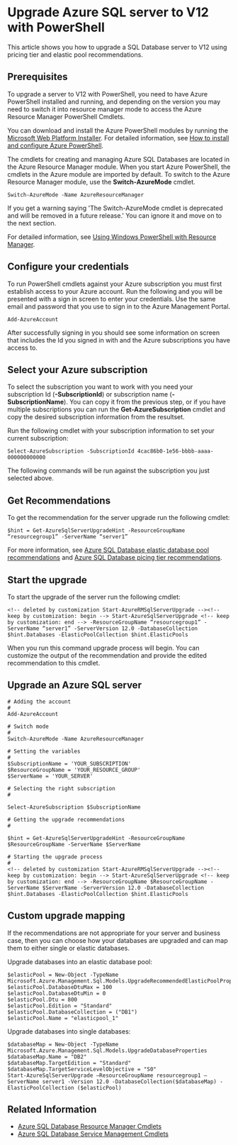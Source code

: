 <properties 
	pageTitle="Upgrade an Azure SQL server to V12 using PowerShell" 
	description="Upgrade an Azure SQL server to V12 using PowerShell." 
	services="sql-database" 
	documentationCenter="" 
	authors="stevestein" 
	manager="jeffreyg" 
	editor=""/>

<tags
	ms.service="sql-database"
	ms.date="10/08/2015"
	wacn.date=""/>

<!-- deleted by customization
# Upgrade to SQL Database V12 using PowerShell


> [AZURE.SELECTOR]
- [Azure Preview Portal](/documentation/articles/sql-database-v12-upgrade)
- [PowerShell](/documentation/articles/sql-database-upgrade-server)


This article shows you how to upgrade to SQL Database V12 using PowerShell. 

During the process of upgrading to SQL Database V12 you must also update any Web and Business databases to a new service tier. The following directions include using pricing tier and elastic pool recommendations to assist with [updating any Web and Business databases](/documentation/articles/sql-database-upgrade-new-service-tiers) on the server. 
-->
<!-- keep by customization: begin -->
# Upgrade Azure SQL server to V12 with PowerShell
 

This article shows you how to upgrade a SQL Database server to V12 using pricing tier and elastic pool recommendations. 

<!-- keep by customization: end -->


## Prerequisites 

To upgrade a server to V12 with PowerShell, you need to have Azure PowerShell installed and running, and  depending on the version you may need to switch it into resource manager mode to access the Azure Resource Manager PowerShell Cmdlets. 

<!-- deleted by customization
> [AZURE.IMPORTANT] Starting with the release of Azure PowerShell 1.0 Preview, the Switch-AzureMode cmdlet is no longer available, and cmdlets that were in the Azure ResourceManger module have been renamed. The examples in this article use the new PowerShell 1.0 Preview naming convention. For detailed information, see [Deprecation of Switch-AzureMode in Azure PowerShell](https://github.com/Azure/azure-powershell/wiki/Deprecation-of-Switch-AzureMode-in-Azure-PowerShell).

To run PowerShell cmdlets, you need to have Azure PowerShell installed and running, and due to the removal of Switch-AzureMode, you should download and install the latest Azure PowerShell by running the [Microsoft Web Platform Installer](http://go.microsoft.com/fwlink/p/?linkid=320376&clcid=0x409). For detailed information, see [How to install and configure Azure PowerShell](/documentation/articles/powershell-install-configure).


## Configure your credentials and select your subscription
-->
<!-- keep by customization: begin -->
You can download and install the Azure PowerShell modules by running the [Microsoft Web Platform Installer](http://go.microsoft.com/fwlink/p/?linkid=320376&clcid=0x409). For detailed information, see [How to install and configure Azure PowerShell](/documentation/articles/powershell-install-configure).

The cmdlets for creating and managing Azure SQL Databases are located in the Azure Resource Manager module. When you start Azure PowerShell, the cmdlets in the Azure module are imported by default. To switch to the Azure Resource Manager module, use the **Switch-AzureMode** cmdlet.

	Switch-AzureMode -Name AzureResourceManager

If you get a warning saying 'The Switch-AzureMode cmdlet is deprecated and will be removed in a future release.' You can ignore it and move on to the next section.

For detailed information, see [Using Windows PowerShell with Resource Manager](/documentation/articles/powershell-azure-resource-manager).



## Configure your credentials
<!-- keep by customization: end -->

To run PowerShell cmdlets against your Azure subscription you must first establish access to your Azure account. Run the following and you will be presented with a sign in screen to enter your credentials. Use the same email and password that you use to sign in to the Azure Management Portal.

	Add-AzureAccount

After successfully signing in you should see some information on screen that includes the Id you signed in with and the Azure subscriptions you have access to.
<!-- keep by customization: begin -->


## Select your Azure subscription
<!-- keep by customization: end -->

To select the subscription you want to work with you need your subscription Id (**-SubscriptionId**) or subscription name (**-SubscriptionName**). You can copy it from the previous step, or if you have multiple subscriptions you can run the **Get-AzureSubscription** cmdlet and copy the desired subscription information from the resultset.

Run the following cmdlet with your subscription information to set your current subscription:

	Select-AzureSubscription -SubscriptionId 4cac86b0-1e56-bbbb-aaaa-000000000000

The following commands will be run against the subscription you just selected above.

## Get Recommendations

To get the recommendation for the server upgrade run the following cmdlet: 

<!-- deleted by customization
    $hint = Get-AzureRMSqlServerUpgradeHint -ResourceGroupName “resourcegroup1” -ServerName “server1” 
-->
<!-- keep by customization: begin -->
    $hint = Get-AzureSqlServerUpgradeHint -ResourceGroupName “resourcegroup1” -ServerName “server1” 
<!-- keep by customization: end -->

For more information, see [Azure SQL Database elastic database pool recommendations](/documentation/articles/sql-database-elastic-pool-portal#elastic-database-pool-pricing-tier-recommendations) and [Azure SQL Database picing tier recommendations](/documentation/articles/sql-database-service-tier-advisor). 



## Start the upgrade

To start the upgrade of the server run the following cmdlet: 

    <!-- deleted by customization Start-AzureRMSqlServerUpgrade --><!-- keep by customization: begin --> Start-AzureSqlServerUpgrade <!-- keep by customization: end --> -ResourceGroupName “resourcegroup1” -ServerName “server1” -ServerVersion 12.0 -DatabaseCollection $hint.Databases -ElasticPoolCollection $hint.ElasticPools


When you run this command upgrade process will begin. You can customize the output of the recommendation and provide the edited recommendation to this cmdlet. 


<!-- deleted by customization
## Upgrade a server
-->
<!-- keep by customization: begin -->
## Upgrade an Azure SQL server
<!-- keep by customization: end -->


    # Adding the account
    #
    Add-AzureAccount
    
<!-- keep by customization: begin -->
    # Switch mode
    #
    Switch-AzureMode -Name AzureResourceManager

<!-- keep by customization: end -->
    # Setting the variables
    #
    $SubscriptionName = 'YOUR_SUBSCRIPTION' 
    $ResourceGroupName = 'YOUR_RESOURCE_GROUP' 
    $ServerName = 'YOUR_SERVER' 
    
    # Selecting the right subscription 
    # 
<!-- deleted by customization
    Select-AzureSubscription -SubscriptionName $SubscriptionName 
-->
<!-- keep by customization: begin -->
    Select-AzureSubscription $SubscriptionName 
<!-- keep by customization: end -->
    
    # Getting the upgrade recommendations 
    #
<!-- deleted by customization
    $hint = Get-AzureRMSqlServerUpgradeHint -ResourceGroupName $ResourceGroupName -ServerName $ServerName 
-->
<!-- keep by customization: begin -->
    $hint = Get-AzureSqlServerUpgradeHint -ResourceGroupName $ResourceGroupName -ServerName $ServerName 
<!-- keep by customization: end -->
    
    # Starting the upgrade process 
    #
    <!-- deleted by customization Start-AzureRMSqlServerUpgrade --><!-- keep by customization: begin --> Start-AzureSqlServerUpgrade <!-- keep by customization: end --> -ResourceGroupName $ResourceGroupName -ServerName $ServerName -ServerVersion 12.0 -DatabaseCollection $hint.Databases -ElasticPoolCollection $hint.ElasticPools


## Custom upgrade mapping

If the recommendations are not appropriate for your server and business case, then you can choose how your databases are upgraded and can map them to either single or elastic databases.

<!-- deleted by customization
ElasticPoolCollection and DatabaseCollection parameters are optional:
    
    # Creating elastic pool mapping
    #
    $elasticPool = New-Object -TypeName Microsoft.Azure.Management.Sql.Models.UpgradeRecommendedElasticPoolProperties 
    $elasticPool.DatabaseDtuMax = 100 
    $elasticPool.DatabaseDtuMin = 0 
    $elasticPool.Dtu = 800 
    $elasticPool.Edition = "Standard" 
    $elasticPool.DatabaseCollection = ("DB1", “DB2”, “DB3”, “DB4”) 
    $elasticPool.Name = "elasticpool_1" 
    $elasticPool.StorageMb = 800 
     
    # Creating single database mapping for 2 databases. DBMain1 mapped to S0 and DBMain2 mapped to S2
    #
    $databaseMap1 = New-Object -TypeName Microsoft.Azure.Management.Sql.Models.UpgradeDatabaseProperties 
    $databaseMap1.Name = "DBMain1" 
    $databaseMap1.TargetEdition = "Standard" 
    $databaseMap1.TargetServiceLevelObjective = "S0"
    
    $databaseMap2 = New-Object -TypeName Microsoft.Azure.Management.Sql.Models.UpgradeDatabaseProperties 
    $databaseMap2.Name = "DBMain2" 
    $databaseMap2.TargetEdition = "Standard" 
    $databaseMap2.TargetServiceLevelObjective = "S2"
     
    # Starting the upgrade
    #
    Start-AzureRMSqlServerUpgrade –ResourceGroupName resourcegroup1 –ServerName server1 -Version 12.0 -DatabaseCollection @($databaseMap1, $databaseMap2) -ElasticPoolCollection @($elasticPool) 

-->
<!-- keep by customization: begin -->
Upgrade databases into an elastic database pool:

    $elasticPool = New-Object -TypeName Microsoft.Azure.Management.Sql.Models.UpgradeRecommendedElasticPoolProperties
    $elasticPool.DatabaseDtuMax = 100  
    $elasticPool.DatabaseDtuMin = 0  
    $elasticPool.Dtu = 800
    $elasticPool.Edition = "Standard"  
    $elasticPool.DatabaseCollection = ("DB1")  
    $elasticPool.Name = "elasticpool_1"  


Upgrade databases into single databases:

    $databaseMap = New-Object -TypeName Microsoft.Azure.Management.Sql.Models.UpgradeDatabaseProperties  
    $databaseMap.Name = "DB2"
    $databaseMap.TargetEdition = "Standard"
    $databaseMap.TargetServiceLevelObjective = "S0"
    Start-AzureSqlServerUpgrade –ResourceGroupName resourcegroup1 –ServerName server1 -Version 12.0 -DatabaseCollection($databaseMap) -ElasticPoolCollection ($elasticPool)
<!-- keep by customization: end -->
    




## Related Information

<!-- deleted by customization
- [Get-AzureRMSqlServerUpgrade](https://msdn.microsoft.com/zh-cn/library/azure/mt603582.aspx)
- [Start-AzureRMSqlServerUpgrade](https://msdn.microsoft.com/zh-cn/library/azure/mt619403.aspx)
- [Stop-AzureRMSqlServerUpgrade](https://msdn.microsoft.com/zh-cn/library/azure/mt603589.aspx)


-->
<!-- keep by customization: begin -->
- [Azure SQL Database Resource Manager Cmdlets](https://msdn.microsoft.com/zh-cn/library/mt163521.aspx)
- [Azure SQL Database Service Management Cmdlets](https://msdn.microsoft.com/zh-cn/library/dn546726.aspx)
 

<!-- keep by customization: end -->